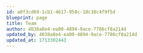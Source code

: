 ```yaml
---
id: a0f3cd69-1cb1-4617-958c-10c38c4f9f5d
blueprint: page
title: Team
author: 4038a8e4-ea00-4894-9ace-7786cf8a214d
updated_by: 4038a8e4-ea00-4894-9ace-7786cf8a214d
updated_at: 1713302443
---
```

